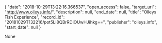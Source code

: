 {
  "date": "2018-10-29T13:22:16.366537", 
  "open_access": false, 
  "target_url": "http://www.olleys.info/", 
  "description": null, 
  "end_date": null, 
  "title": "Olleys Fish Experience", 
  "record_id": "20181029T132216/pot5Ll8QBrRDiOUwHJihkg==", 
  "publisher": "olleys.info", 
  "start_date": null
}

None